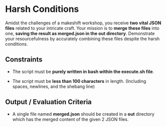 # Harsh Conditions

Amidst the challenges of a makeshift workshop, you receive **two vital JSON files** related to your intricate craft. Your mission is to **merge these files** into one, **saving the result as merged.json in the out directory**. Demonstrate your resourcefulness by accurately combining these files despite the harsh conditions.

## Constraints

- The script must be **purely written in bash within the execute.sh file**.

- The script must be **less than 100 characters** in length. (Including spaces, newlines, and the shebang line)

## Output / Evaluation Criteria

- A single file named **merged.json** should be created in a **out** directory which has the merged content of the given 2 JSON files.